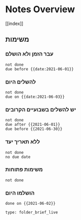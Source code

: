 # Notes Overview
[[index]]

## משימות	
###  עבר הזמן ולא הושלם
```tasks
not done
due before {{date:2021-06-01}}
```

### להשלים היום 
```tasks
not done
due on {{date:2021-06-03}}
```


### יש להשלים בשבועיים הקרובים
```tasks
not done
due after {{2021-06-01}}
due before {{2021-06-30}}
```

### ללא תאריך יעד
```tasks
not done
no due date
```
### משימות פתוחות
```tasks
not done
```

### הושלמו היום
```tasks
done on {{2021-06-02}}
```

```ccard
type: folder_brief_live
```
 
